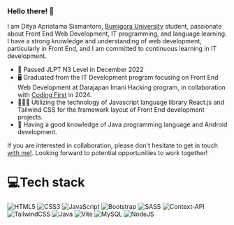 ### Hello there! 👋

I am Ditya Apriatama Sismantoro, [Bumigora University](https://universitasbumigora.ac.id/) student, passionate about Front End Web Development, IT programming, and language learning. I have a strong knowledge and understanding of web development, particularly in Front End, and I am committed to continuous learning in IT development.

- 🎌 Passed JLPT N3 Level in December 2022
- 🖥️ Graduated from the IT Development program focusing on Front End Web Development at Darajapan Imani Hacking program, in collaboration with [Coding First](https://coding1st.com/) in 2024.
- 👨🏽‍💻 Utilizing the technology of Javascript language library React.js and Tailwind CSS for the framework layout of Front End development projects.
- 📲 Having a good knowledge of Java programming language and Android development.

If you are interested in collaboration, please don't hesitate to get in touch [with me!](https://www.linkedin.com/in/ditya-apriatama-sismantoro-75061928b/). Looking forward to potential opportunities to work together!


# 💻Tech stack 
![HTML5](https://img.shields.io/badge/html5-%23E34F26.svg?style=for-the-badge&logo=html5&logoColor=white)
![CSS3](https://img.shields.io/badge/css3-%231572B6.svg?style=for-the-badge&logo=css3&logoColor=white)
![JavaScript](https://img.shields.io/badge/javascript-%23323330.svg?style=for-the-badge&logo=javascript&logoColor=%23F7DF1E)
![Bootstrap](https://img.shields.io/badge/bootstrap-%238511FA.svg?style=for-the-badge&logo=bootstrap&logoColor=white)
![SASS](https://img.shields.io/badge/SASS-hotpink.svg?style=for-the-badge&logo=SASS&logoColor=white)
![Context-API](https://img.shields.io/badge/React-000000?style=for-the-badge&logo=react)
![TailwindCSS](https://img.shields.io/badge/tailwindcss-%2338B2AC.svg?style=for-the-badge&logo=tailwind-css&logoColor=white)
![Java](https://img.shields.io/badge/java-%23ED8B00.svg?style=for-the-badge&logo=openjdk&logoColor=white)
![Vite](https://img.shields.io/badge/vite-%23646CFF.svg?style=for-the-badge&logo=vite&logoColor=white)
![MySQL](https://img.shields.io/badge/mysql-%2300f.svg?style=for-the-badge&logo=mysql&logoColor=white)
![NodeJS](https://img.shields.io/badge/node.js-6DA55F?style=for-the-badge&logo=node.js&logoColor=white)
